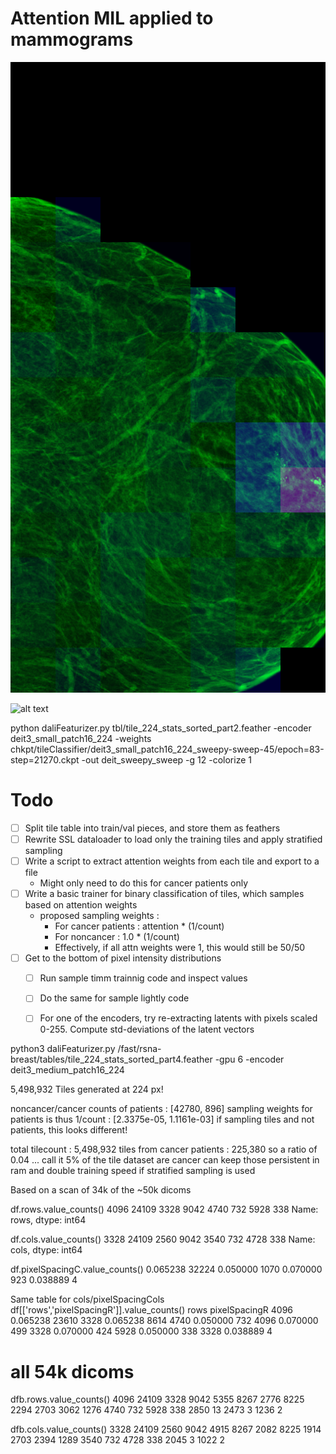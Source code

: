 # Attention MIL applied to mammograms

![alt text](attentionMIL.png)

![alt text](attentionMIL2.png)



python daliFeaturizer.py tbl/tile_224_stats_sorted_part2.feather -encoder deit3_small_patch16_224 -weights chkpt/tileClassifier/deit3_small_patch16_224_sweepy-sweep-45/epoch\=83-step\=21270.ckpt  -out deit_sweepy_sweep -g 12 -colorize 1



# Todo
* [ ] Split tile table into train/val pieces, and store them as feathers
* [ ] Rewrite SSL dataloader to load only the training tiles and apply stratified sampling
* [ ] Write a script to extract attention weights from each tile and export to a file
  * Might only need to do this for cancer patients only
* [ ] Write a basic trainer for binary classification of tiles, which samples based on attention weights
  * proposed sampling weights : 
    * For cancer patients : attention * (1/count)
    * For noncancer : 1.0 * (1/count)
    * Effectively, if all attn weights were 1, this would still be 50/50
* [ ] Get to the bottom of pixel intensity distributions
  * [ ] Run sample timm trainnig code and inspect values
  * [ ] Do the same for sample lightly code 
  * [ ] For one of the encoders, try re-extracting latents with pixels scaled 0-255. Compute std-deviations of the latent vectors


python3 daliFeaturizer.py /fast/rsna-breast/tables/tile_224_stats_sorted_part4.feather -gpu 6  -encoder deit3_medium_patch16_224


5,498,932 Tiles generated at 224 px!

noncancer/cancer counts of patients : [42780, 896]
sampling weights for patients is thus 1/count : [2.3375e-05, 1.1161e-03]
if sampling tiles and not patients, this looks different!

total tilecount : 5,498,932
tiles from cancer patients : 225,380
so a ratio of 0.04 ... call it 5% of the tile dataset are cancer
can keep those persistent in ram and double training speed if stratified sampling is used


Based on a scan of 34k of the ~50k dicoms

df.rows.value_counts()
  4096    24109
  3328     9042
  4740      732
  5928      338
  Name: rows, dtype: int64

df.cols.value_counts()
  3328    24109
  2560     9042
  3540      732
  4728      338
  Name: cols, dtype: int64



df.pixelSpacingC.value_counts()
  0.065238    32224
  0.050000     1070
  0.070000      923
  0.038889        4

Same table for cols/pixelSpacingCols
df[['rows','pixelSpacingR']].value_counts()
  rows  pixelSpacingR
  4096  0.065238         23610
  3328  0.065238          8614
  4740  0.050000           732
  4096  0.070000           499
  3328  0.070000           424
  5928  0.050000           338
  3328  0.038889             4


# all 54k dicoms

dfb.rows.value_counts()
4096    24109
3328     9042
5355     8267
2776     8225
2294     2703
3062     1276
4740      732
5928      338
2850       13
2473        3
1236        2

dfb.cols.value_counts()
3328    24109
2560     9042
4915     8267
2082     8225
1914     2703
2394     1289
3540      732
4728      338
2045        3
1022        2



